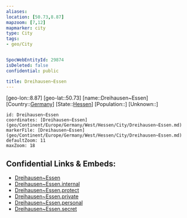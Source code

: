 ```yaml
---
aliases: 
location: [50.73,8.87]
mapzoom: [7,12] 
mapmarker: city 
type: City
tags:
- geo/City


SpocWebEntityId: 29874
isDeleted: false
confidential: public

title: Dreihausen~Essen
---
```

[geo-lon::8.87]
[geo-lat::50.73]
[name::Dreihausen~Essen]
[Country::[Germany](geo/Continent/Europe/Germany.md)]
[State::[Hessen](geo/Continent/Europe/Germany/West/Hessen.md)]
[Population::]
[Unknown::]


```leaflet
id: Dreihausen~Essen
coordinates: [Dreihausen~Essen](geo/Continent/Europe/Germany/West/Hessen/City/Dreihausen~Essen.md)
markerFile: [Dreihausen~Essen](geo/Continent/Europe/Germany/West/Hessen/City/Dreihausen~Essen.md)
defaultZoom: 11 
maxZoom: 18
```


## Confidential Links & Embeds: 
- [Dreihausen~Essen](../../../../../../../../_public/geo/Continent/Europe/Germany/West/Hessen/City/Dreihausen~Essen.md) 
- [Dreihausen~Essen.internal](../../../../../../../../_internal/geo/Continent/Europe/Germany/West/Hessen/City/Dreihausen~Essen.internal.md) 
- [Dreihausen~Essen.protect](../../../../../../../../_protect/geo/Continent/Europe/Germany/West/Hessen/City/Dreihausen~Essen.protect.md) 
- [Dreihausen~Essen.private](../../../../../../../../_private/geo/Continent/Europe/Germany/West/Hessen/City/Dreihausen~Essen.private.md) 
- [Dreihausen~Essen.personal](../../../../../../../../_personal/geo/Continent/Europe/Germany/West/Hessen/City/Dreihausen~Essen.personal.md) 
- [Dreihausen~Essen.secret](../../../../../../../../_secret/geo/Continent/Europe/Germany/West/Hessen/City/Dreihausen~Essen.secret.md) 
